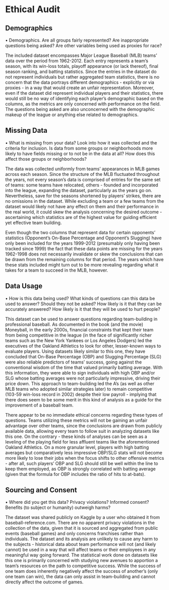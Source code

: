 # Ethical Audit
## Demographics
• Demographics. Are all groups fairly represented? Are inappropriate questions being asked? Are other variables being used as proxies for race?

The included dataset encompasses Major League Baseball (MLB) teams’ data over the period from 1962-2012. Each entry represents a team’s season, with its win-loss totals, playoff appearance (or lack thereof), final season ranking, and batting statistics. Since the entries in the dataset do not represent individuals but rather aggregated team statistics, there is no concern that the data portrays different demographics - explicitly or via proxies - in a way that would create an unfair representation. Moreover, even if the dataset did represent individual players and their statistics, there would still be no way of identifying each player’s demographic based on the columns, as the metrics are only concerned with performance on the field. The questions being asked are also unconcerned with the demographic makeup of the league or anything else related to demographics.
## Missing Data
• What is missing from your data? Look into how it was collected and the criteria for inclusion. Is data from some groups or neighborhoods more likely to have fields missing or to not be in the data at all? How does this affect those groups or neighborhoods?

The data was collected uniformly from teams’ appearances in MLB games across each season. Since the structure of the MLB fluctuated throughout the years, not every season’s data is comprised of entries for the same set of teams: some teams have relocated, others - founded and incorporated into the league, expanding the dataset, particularly as the years go on. Nevertheless, save for the seasons shortened by players’ strikes, there are no omissions in the dataset. While excluding a team or a few teams from the dataset would likely not have any effect on them and their performance in the real world, it could skew the analysis concerning the desired outcome - ascertaining which statistics are of the highest value for guiding efficient yet effective team building.

Even though the two columns that represent data for certain opponents’ statistics (Opponent’s On-Base Percentage and Opponent’s Slugging) have only been included for the years 1999-2012 (presumably only having been tracked since 1999) the fact that these data points are missing for the years 1962-1998 does not necessarily invalidate or skew the conclusions that can be drawn from the remaining columns for that period. The years which have these stats included might turn out to be more revealing regarding what it takes for a team to succeed in the MLB, however.

## Data Usage
• How is this data being used? What kinds of questions can this data be used to answer? Should they not be asked? How likely is it that they can be accurately answered? How likely is it that they will be used to hurt people?

This dataset can be used to answer questions regarding team-building in professional baseball. As documented in the book (and the movie) Moneyball, in the early 2000s, financial constraints that kept their team from being competitive in the league (in the face of significantly richer teams such as the New York Yankees or Los Angeles Dodgers) led the executives of the Oakland Athletics to look for other, lesser-known ways to evaluate players. Using datasets likely similar to this one, they have concluded that On-Base Percentage (OBP) and Slugging Percentage (SLG) were also reliable predictors of teams’ success, going against the conventional wisdom of the time that valued primarily batting average. With this information, they were able to sign individuals with high OBP and/or SLG whose batting averages were not particularly impressive, driving their price down. This approach to team-building led the A’s (as well as other MLB teams who adopted similar strategies later) to remain competitive (103-59 win-loss record in 2002) despite their low payroll - implying that there does seem to be some merit in this kind of analysis as a guide for the improvement of a baseball team.

There appear to be no immediate ethical concerns regarding these types of questions. Teams utilizing these metrics will not be gaining an unfair advantage over other teams, since the conclusions are drawn from publicly available data, allowing every team to follow suit in analyzing datasets like this one. On the contrary - these kinds of analyses can be seen as a leveling of the playing field for less affluent teams like the aforementioned Oakland Athletics. On a more granular level, players with high batting averages but comparatively less impressive OBP/SLG stats will not become more likely to lose their jobs when the focus shifts to other offensive metrics - after all, such players’ OBP and SLG should still be well within the line to keep them employed, as OBP is strongly correlated with batting average (given that the formula for OBP includes the ratio of hits to at-bats).

## Sourcing and Consent
• Where did you get this data? Privacy violations? Informed consent? Benefits (to subject or humanity) outweigh harms?

The dataset was shared publicly on Kaggle by a user who obtained it from baseball-reference.com. There are no apparent privacy violations in the collection of the data, given that it is sourced and aggregated from public events (baseball games) and only concerns franchises rather than individuals. The dataset and its analysis are unlikely to cause any harm to the subjects - historical data about team performance will not (and likely cannot) be used in a way that will affect teams or their employees in any meaningful way going forward. The statistical work done on datasets like this one is primarily concerned with studying new avenues to apportion a team’s resources on the path to competitive success. While the success of one team does inherently negatively affect the success of another’s (only one team can win), the data can only assist in team-building and cannot directly affect the outcome of games.

